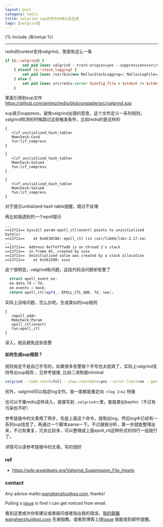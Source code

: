 ```yaml
---
layout: post
category: tools
title: valgrind sup文件的作用以及生成
tags: [valgrind]
---
```


{% include JB/setup %}

---

redis的runtest支持valgrind，里面有这么一条

```tcl
if {$::valgrind} {
        set pid [exec valgrind --track-origins=yes --suppressions=src/valgrind.sup --show-reachable=no --show-possibly-lost=no --leak-check=full src/redis-server $config_file > $stdout 2> $stderr &]
    } elseif ($::stack_logging) {
        set pid [exec /usr/bin/env MallocStackLogging=1 MallocLogFile=/tmp/malloc_log.txt src/redis-server $config_file > $stdout 2> $stderr &]
    } else {
        set pid [exec src/redis-server $config_file > $stdout 2> $stderr &]
    }
```

里面引用到sup文件<https://github.com/antirez/redis/blob/unstable/src/valgrind.sup>

sup表示suppress，避免valgrind出错的意思，这个文件定义一系列规则，valgrind检测的时候跳过这些触发条件，比如redis的是这样的

```
{
   <lzf_unitialized_hash_table>
   Memcheck:Cond
   fun:lzf_compress
}

{
   <lzf_unitialized_hash_table>
   Memcheck:Value4
   fun:lzf_compress
}

{
   <lzf_unitialized_hash_table>
   Memcheck:Value8
   fun:lzf_compress
}
```

对于提示unitialized hash table提醒，跳过不处理

再比如我遇到的一个epoll提示

```
...
==13711== Syscall param epoll_ctl(event) points to uninitialised byte(s)
==13711==    at 0x6E30CBA: epoll_ctl (in /usr/lib64/libc-2.17.so)
...
==13711==  Address 0xffefffad8 is on thread 1's stack
==13711==  in frame #1, created by xxxx
==13711==  Uninitialised value was created by a stack allocation
==13711==    at 0x561500: xxxx

```

这个很明显，valgrind有问题，这段代码没问题却告警了

```c++
  struct epoll_event ee;
  ee.data.fd = fd;
  ee.events = mask;
  return epoll_ctl(epfd_, EPOLL_CTL_ADD, fd, &ee);
```

实际上没啥问题，怎么办呢。生成类似的sup规则

```
{
   <epoll_add>
   Memcheck:Param
   epoll_ctl(event)
   fun:epoll_ctl
}
```

读入，就会避免这些告警

#### 如何生成sup规则？

规则肯定不是自己手写的，如果很多告警挨个手写也太低效了，实际上valgrind支持导出sup规则 ，见参考链接, 比如二进制是minimal

```bash
valgrind --leak-check=full --show-reachable=yes --error-limit=no --gen-suppressions=all --log-file=minimalraw.log ./minimal
```

另外，valgrind可以指定log文件。我一直都是重定向` >log 2>&1` 特傻

也可以不像redis这样读入，直接写到 `.valgrindrc`里，套路类似bashrc（不过有污染也不好）

 参考链接中的文章用了两步，先是上面这个命令，提取出log，然后log中已经有一系列sup信息了，再通过一个脚本parse一下。不过据我分析，第一步就能整理出来，不过有重复，冗余比较多，可以整理成上面epoll_ctl这种形式的四行一组就行了。

详情可以读参考链接中的文章。写的很好

### ref

- <https://wiki.wxwidgets.org/Valgrind_Suppression_File_Howto>


### contact

Any advice mailto:wanghenshui@qq.com, thanks! 

Pulling a [issue](https://github.com/wanghenshui/wanghenshui.github.io/issues/new) is fine! I can get noticed from email.

看到这里或许你有建议或者疑问或者指出我的错误，我的邮箱wanghenshui@qq.com 先谢指教。或者到博客上提[issue](https://github.com/wanghenshui/wanghenshui.github.io/issues/new) 我能收到邮件提醒。